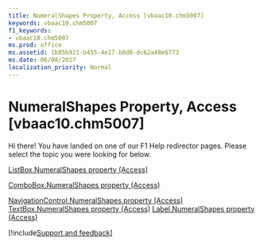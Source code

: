 ```yaml
---
title: NumeralShapes Property, Access [vbaac10.chm5007]
keywords: vbaac10.chm5007
f1_keywords:
- vbaac10.chm5007
ms.prod: office
ms.assetid: 1b85b921-b455-4e17-b8d0-dc62a48e6773
ms.date: 06/08/2017
localization_priority: Normal
---
```



# NumeralShapes Property, Access [vbaac10.chm5007]

Hi there! You have landed on one of our F1 Help redirector pages. Please select the topic you were looking for below.

[ListBox.NumeralShapes property (Access)](https://msdn.microsoft.com/library/b89bf0e9-7cd2-0676-ca07-0d813cd175e9%28Office.15%29.aspx)

[ComboBox.NumeralShapes property (Access)](https://msdn.microsoft.com/library/93cb42d2-6274-3af4-0801-87ecf8eb4252%28Office.15%29.aspx)

[NavigationControl.NumeralShapes property (Access)](https://msdn.microsoft.com/library/207bbece-366e-bc72-876f-98c80f7bf6b5%28Office.15%29.aspx)
[TextBox.NumeralShapes property (Access)](https://msdn.microsoft.com/library/f0fda4bb-2522-622c-24ab-d3324a4b8dca%28Office.15%29.aspx)
[Label.NumeralShapes property (Access)](https://msdn.microsoft.com/library/3da2f917-a257-b9aa-3517-f4d65bc3af18%28Office.15%29.aspx)

[!include[Support and feedback](~/includes/feedback-boilerplate.md)]